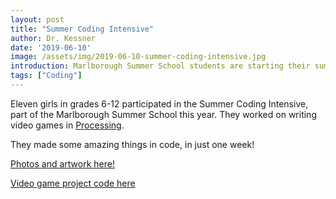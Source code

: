```yaml
---
layout: post
title: "Summer Coding Intensive"
author: Dr. Kessner
date: '2019-06-10'
image: /assets/img/2019-06-10-summer-coding-intensive.jpg
introduction: Marlborough Summer School students are starting their summer with some coding!
tags: ["Coding"]
---
```


Eleven girls in grades 6-12 participated in the Summer Coding Intensive, part
of the Marlborough Summer School this year.  They worked on writing video games
in [Processing](http://processing.org).

They made some amazing things in code, in just one week!  


[Photos and artwork here!](https://photos.app.goo.gl/2V3suLiEvSLHZKmU7)

[Video game project code here](https://github.com/dkessner/MarlboroughSummerCodingIntensive2019)


